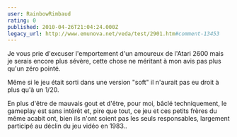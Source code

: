 ```yaml
---
user: RainbowRimbaud
rating: 0
published: 2010-04-26T21:04:24.000Z
legacy_url: http://www.emunova.net/veda/test/2901.htm#comment-13453
---
```

Je vous prie d'excuser l'emportement d'un amoureux de l'Atari 2600 mais je serais encore plus sévère, cette chose ne méritant à mon avis pas plus qu'un zéro pointé.

Même si le jeu était sorti dans une version "soft" il n'aurait pas eu droit à plus qu'à un 1/20\.

En plus d'être de mauvais gout et d'être, pour moi, bâclé techniquement, le gameplay est sans intérêt et, pire que tout, ce jeu et ces petits frères du même acabit ont, bien ils n'ont soient pas les seuls responsables, largement participé au déclin du jeu vidéo en 1983..